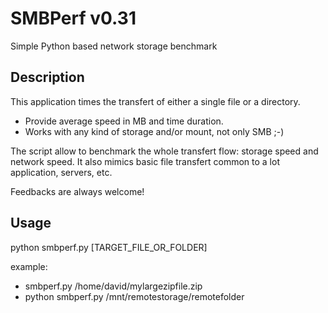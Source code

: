 # SMBPerf v0.31

Simple Python based network storage benchmark

## Description
This application times the transfert of either a single file or a directory.
- Provide average speed in MB and time duration.
- Works with any kind of storage and/or mount, not only SMB ;-)

The script allow to benchmark the whole transfert flow: storage speed and network speed. It also mimics basic file transfert common to a lot application, servers, etc.

Feedbacks are always welcome!

## Usage
python smbperf.py [TARGET_FILE_OR_FOLDER]

example: 
- smbperf.py /home/david/mylargezipfile.zip
- python smbperf.py /mnt/remotestorage/remotefolder
